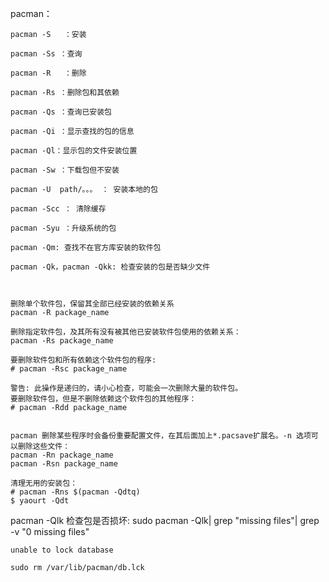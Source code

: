 pacman：

	pacman -S   ：安装
	
	pacman -Ss ：查询
	
	pacman -R   ：删除
	
	pacman -Rs ：删除包和其依赖
	
	pacman -Qs ：查询已安装包
	
	pacman -Qi ：显示查找的包的信息
	
	pacman -Ql：显示包的文件安装位置
	
	pacman -Sw ：下载包但不安装
	
	pacman -U  path/。。。 ： 安装本地的包
	
	pacman -Scc ： 清除缓存
	
	pacman -Syu ：升级系统的包
	
	pacman -Qm: 查找不在官方库安装的软件包
	
	pacman -Qk，pacman -Qkk: 检查安装的包是否缺少文件



	删除单个软件包，保留其全部已经安装的依赖关系
	pacman -R package_name
	
	删除指定软件包，及其所有没有被其他已安装软件包使用的依赖关系：
	pacman -Rs package_name
	
	要删除软件包和所有依赖这个软件包的程序:
	# pacman -Rsc package_name
	
	警告: 此操作是递归的，请小心检查，可能会一次删除大量的软件包。
	要删除软件包，但是不删除依赖这个软件包的其他程序：
	# pacman -Rdd package_name


	pacman 删除某些程序时会备份重要配置文件，在其后面加上*.pacsave扩展名。-n 选项可以删除这些文件：
	pacman -Rn package_name
	pacman -Rsn package_name

```
清理无用的安装包：
# pacman -Rns $(pacman -Qdtq)
$ yaourt -Qdt
```

pacman -Qlk  检查包是否损坏: sudo pacman -Qlk| grep "missing files"| grep -v "0 missing files"







```
unable to lock database

sudo rm /var/lib/pacman/db.lck
```

